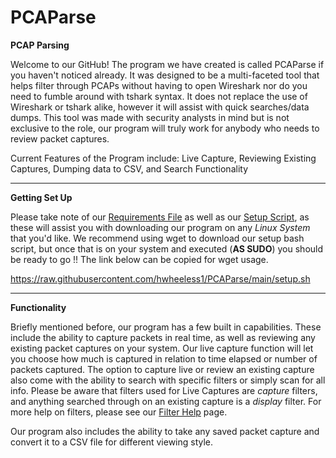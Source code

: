 # PCAParse
**PCAP Parsing**

Welcome to our GitHub! The program we have created is called PCAParse if you haven't noticed already.
It was designed to be a multi-faceted tool that helps filter through PCAPs without having to open Wireshark
nor do you need to fumble around with tshark syntax. It does not replace the use of Wireshark or tshark alike,
however it will assist with quick searches/data dumps. This tool was made with security analysts in mind but is
not exclusive to the role, our program will truly work for anybody who needs to review packet captures.

Current Features of the Program include:
Live Capture, Reviewing Existing Captures, Dumping data to CSV, and Search Functionality

______________________________________________________________________________________________________________________

**Getting Set Up**

Please take note of our [Requirements File](https://github.com/hwheeless1/PCAParse/blob/main/Requirements.txt) as well as our [Setup Script](https://github.com/hwheeless1/PCAParse/blob/main/setup.sh), as these will assist you with downloading our 
program on any *Linux System* that you'd like. We recommend using wget to download our setup bash script, but once that
is on your system and executed (**AS SUDO**) you should be ready to go !! The link below can be copied for wget usage.

https://raw.githubusercontent.com/hwheeless1/PCAParse/main/setup.sh 

______________________________________________________________________________________________________________________

**Functionality**

Briefly mentioned before, our program has a few built in capabilities. These include the ability to capture packets in
real time, as well as reviewing any existing packet captures on your system. Our live capture function will let you choose
how much is captured in relation to time elapsed or number of packets captured. The option to capture live or review an
existing capture also come with the ability to search with specific filters or simply scan for all info. Please be aware 
that filters used for Live Captures are *capture* filters, and anything searched through on an existing capture is a *display* filter.
For more help on filters, please see our [Filter Help](https://github.com/hwheeless1/PCAParse/blob/main/Filter%20Help.md) page.

Our program also includes the ability to take any saved packet capture and convert it to a CSV file for different viewing style.
